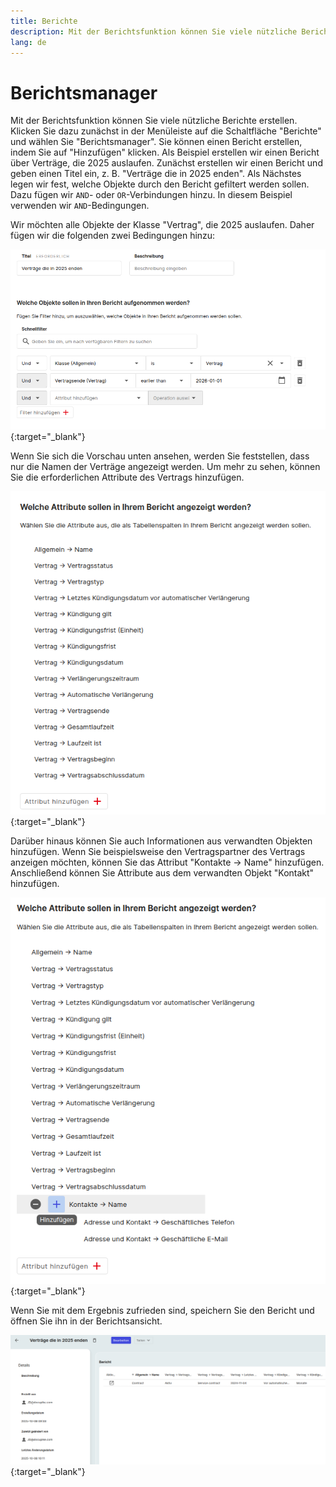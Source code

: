 ```yaml
---
title: Berichte
description: Mit der Berichtsfunktion können Sie viele nützliche Berichte erstellen. Klicken Sie dazu zunächst auf die Schaltfläche "Berichte" in der Menüleiste
lang: de
---
```


# Berichtsmanager

Mit der Berichtsfunktion können Sie viele nützliche Berichte erstellen. Klicken Sie dazu zunächst in der Menüleiste auf die Schaltfläche "Berichte" und wählen Sie "Berichtsmanager". Sie können einen Bericht erstellen, indem Sie auf "Hinzufügen" klicken. Als Beispiel erstellen wir einen Bericht über Verträge, die 2025 auslaufen. Zunächst erstellen wir einen Bericht und geben einen Titel ein, z. B. "Verträge die in 2025 enden". Als Nächstes legen wir fest, welche Objekte durch den Bericht gefiltert werden sollen. Dazu fügen wir `AND`- oder `OR`-Verbindungen hinzu. In diesem Beispiel verwenden wir `AND`-Bedingungen.

Wir möchten alle Objekte der Klasse "Vertrag", die 2025 auslaufen. Daher fügen wir die folgenden zwei Bedingungen hinzu:

[![report-condition](../../img/screenshots/user/usecases/reports/report-create-with-filter.png)](../../img/screenshots/user/usecases/reports/report-create-with-filter.png){:target="_blank"}

Wenn Sie sich die Vorschau unten ansehen, werden Sie feststellen, dass nur die Namen der Verträge angezeigt werden. Um mehr zu sehen, können Sie die erforderlichen Attribute des Vertrags hinzufügen.

[![add-attributes](../../img/screenshots/user/usecases/reports/report-add-attributes.png)](../../img/screenshots/user/usecases/reports/report-add-attributes.png){:target="_blank"}

Darüber hinaus können Sie auch Informationen aus verwandten Objekten hinzufügen. Wenn Sie beispielsweise den Vertragspartner des Vertrags anzeigen möchten, können Sie das Attribut "Kontakte → Name" hinzufügen. Anschließend können Sie Attribute aus dem verwandten Objekt "Kontakt" hinzufügen.

[![add-related-attributes](../../img/screenshots/user/usecases/reports/report-add-related-attributes.png)](../../img/screenshots/user/usecases/reports/report-add-related-attributes.png){:target="_blank"}

Wenn Sie mit dem Ergebnis zufrieden sind, speichern Sie den Bericht und öffnen Sie ihn in der Berichtsansicht.

[![report-view](../../img/screenshots/user/usecases/reports/report-view.png)](../../img/screenshots/user/usecases/reports/report-view.png){:target="_blank"}
